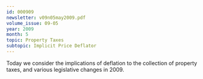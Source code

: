 ```yaml
---
id: 000909
newsletter: v09n05may2009.pdf
volume_issue: 09-05
year: 2009
month: 5
topic: Property Taxes
subtopic: Implicit Price Deflator
---
```


Today we consider the implications of deflation to the collection of property taxes, and various legislative changes in 2009.